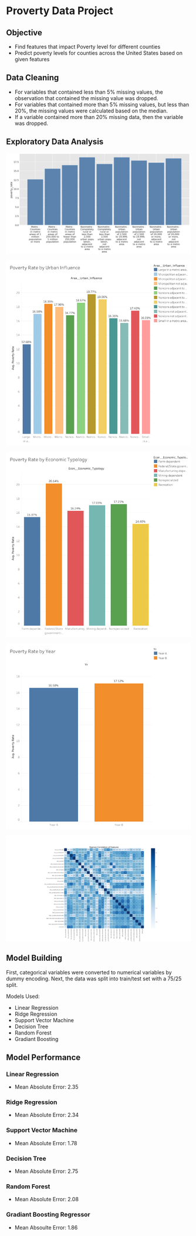 # Proverty Data Project

## Objective
- Find features that impact Poverty level for different counties
- Predict poverty levels for counties across the United States based on given features
## Data Cleaning
- For variables that contained less than 5% missing values, the observation that contained the missing value was dropped.
- For variables that contained more than 5% missing values, but less than 20%, the missing values were calculated based on the median.
- If a variable contained more than 20% missing data, then the variable was dropped.
## Exploratory Data Analysis 

![alt text](https://github.com/neelgandhi26/Poverty-Data-Project/blob/master/barplot1.PNG)

![alt text](https://github.com/neelgandhi26/Poverty-Data-Project/blob/master/Dashboard%202.png)

![alt text](https://github.com/neelgandhi26/Poverty-Data-Project/blob/master/Dashboard%203.png)

![alt text](https://github.com/neelgandhi26/Poverty-Data-Project/blob/master/Dashboard%204.png)

![alt text](https://github.com/neelgandhi26/Poverty-Data-Project/blob/master/corr_matrix.png)

## Model Building
First, categorical variables were converted to numerical variables by dummy encoding. Next, the data was split into train/test set with a 75/25 split.

Models Used:
- Linear Regression
- Ridge Regression
- Support Vector Machine
- Decision Tree
- Random Forest
- Gradiant Boosting 
## Model Performance
### Linear Regression
- Mean Absolute Error: 2.35
### Ridge Regression
- Mean Absolute Error: 2.34
### Support Vector Machine
- Mean Absolute Error: 1.78
### Decision Tree
- Mean Absolute Error: 2.75
### Random Forest
- Mean Absolute Error: 2.08
### Gradiant Boosting Regressor
- Mean Absoulte Error: 1.86

